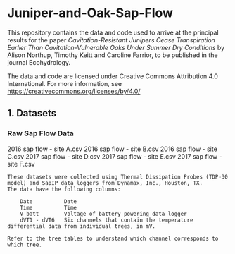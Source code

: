 # Juniper-and-Oak-Sap-Flow
This repository contains the data and code used to arrive at the principal results for the paper <i>Cavitation-Resistant Junipers Cease Transpiration Earlier Than  Cavitation-Vulnerable Oaks Under Summer Dry Conditions</i> by Alison Northup, Timothy Keitt and Caroline Farrior, to be published in the journal Ecohydrology.

The data and code are licensed under Creative Commons Attribution 4.0 International. For more information, see https://creativecommons.org/licenses/by/4.0/

## 1. Datasets
    
### Raw Sap Flow Data 

  2016 sap flow - site A.csv
  2016 sap flow - site B.csv
        2016 sap flow - site C.csv
        2017 sap flow - site D.csv
        2017 sap flow - site E.csv
        2017 sap flow - site F.csv
        
    These datasets were collected using Thermal Dissipation Probes (TDP-30 model) and SapIP data loggers from Dynamax, Inc., Houston, TX. 
    The data have the following columns:
        
        Date          Date 
        Time          Time
        V batt        Voltage of battery powering data logger
        dVT1 - dVT6   Six channels that contain the temperature differential data from individual trees, in mV. 
        
    Refer to the tree tables to understand which channel corresponds to which tree.

 

